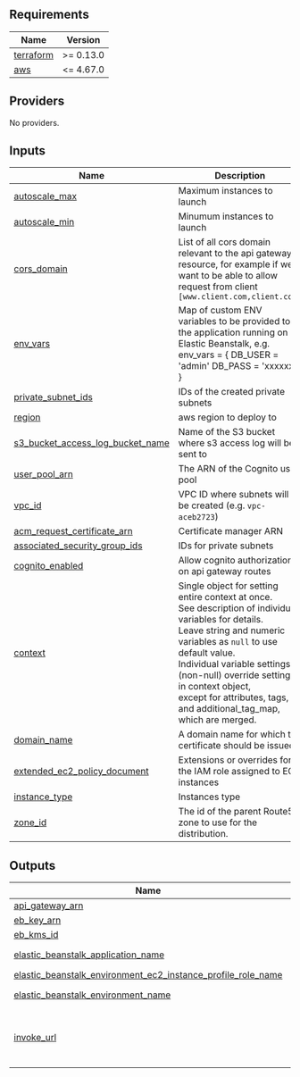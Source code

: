 <!-- BEGIN_TF_DOCS -->
## Requirements

| Name | Version |
|------|---------|
| <a name="requirement_terraform"></a> [terraform](#requirement\_terraform) | >= 0.13.0 |
| <a name="requirement_aws"></a> [aws](#requirement\_aws) | <= 4.67.0 |

## Providers

No providers.

## Inputs

| Name | Description | Type | Required |
|------|-------------|------|:--------:|
| <a name="input_autoscale_max"></a> [autoscale\_max](#input\_autoscale\_max) | Maximum instances to launch | `number` | yes |
| <a name="input_autoscale_min"></a> [autoscale\_min](#input\_autoscale\_min) | Minumum instances to launch | `number` | yes |
| <a name="input_cors_domain"></a> [cors\_domain](#input\_cors\_domain) | List of all cors domain relevant to the api gateway resource, for example if we want to be able to allow request from client `[www.client.com,client.com]` | `list(string)` | yes |
| <a name="input_env_vars"></a> [env\_vars](#input\_env\_vars) | Map of custom ENV variables to be provided to the application running on Elastic Beanstalk, e.g. env\_vars = { DB\_USER = 'admin' DB\_PASS = 'xxxxxx' } | `map(string)` | yes |
| <a name="input_private_subnet_ids"></a> [private\_subnet\_ids](#input\_private\_subnet\_ids) | IDs of the created private subnets | `list(string)` | yes |
| <a name="input_region"></a> [region](#input\_region) | aws region to deploy to | `string` | yes |
| <a name="input_s3_bucket_access_log_bucket_name"></a> [s3\_bucket\_access\_log\_bucket\_name](#input\_s3\_bucket\_access\_log\_bucket\_name) | Name of the S3 bucket where s3 access log will be sent to | `string` | yes |
| <a name="input_user_pool_arn"></a> [user\_pool\_arn](#input\_user\_pool\_arn) | The ARN of the Cognito user pool | `string` | yes |
| <a name="input_vpc_id"></a> [vpc\_id](#input\_vpc\_id) | VPC ID where subnets will be created (e.g. `vpc-aceb2723`) | `string` | yes |
| <a name="input_acm_request_certificate_arn"></a> [acm\_request\_certificate\_arn](#input\_acm\_request\_certificate\_arn) | Certificate manager ARN | `string` | no |
| <a name="input_associated_security_group_ids"></a> [associated\_security\_group\_ids](#input\_associated\_security\_group\_ids) | IDs for private subnets | `list(string)` | no |
| <a name="input_cognito_enabled"></a> [cognito\_enabled](#input\_cognito\_enabled) | Allow cognito authorization on api gateway routes | `bool` | no |
| <a name="input_context"></a> [context](#input\_context) | Single object for setting entire context at once.<br/>See description of individual variables for details.<br/>Leave string and numeric variables as `null` to use default value.<br/>Individual variable settings (non-null) override settings in context object,<br/>except for attributes, tags, and additional\_tag\_map, which are merged. | `any` | no |
| <a name="input_domain_name"></a> [domain\_name](#input\_domain\_name) | A domain name for which the certificate should be issued | `string` | no |
| <a name="input_extended_ec2_policy_document"></a> [extended\_ec2\_policy\_document](#input\_extended\_ec2\_policy\_document) | Extensions or overrides for the IAM role assigned to EC2 instances | `string` | no |
| <a name="input_instance_type"></a> [instance\_type](#input\_instance\_type) | Instances type | `string` | no |
| <a name="input_zone_id"></a> [zone\_id](#input\_zone\_id) | The id of the parent Route53 zone to use for the distribution. | `string` | no |

## Outputs

| Name | Description |
|------|-------------|
| <a name="output_api_gateway_arn"></a> [api\_gateway\_arn](#output\_api\_gateway\_arn) | The ARN of the REST API |
| <a name="output_eb_key_arn"></a> [eb\_key\_arn](#output\_eb\_key\_arn) | Key ARN |
| <a name="output_eb_kms_id"></a> [eb\_kms\_id](#output\_eb\_kms\_id) | KMS key id |
| <a name="output_elastic_beanstalk_application_name"></a> [elastic\_beanstalk\_application\_name](#output\_elastic\_beanstalk\_application\_name) | Elastic Beanstalk Application name |
| <a name="output_elastic_beanstalk_environment_ec2_instance_profile_role_name"></a> [elastic\_beanstalk\_environment\_ec2\_instance\_profile\_role\_name](#output\_elastic\_beanstalk\_environment\_ec2\_instance\_profile\_role\_name) | Instance IAM role name |
| <a name="output_elastic_beanstalk_environment_name"></a> [elastic\_beanstalk\_environment\_name](#output\_elastic\_beanstalk\_environment\_name) | Elastic Beanstalk environment name |
| <a name="output_invoke_url"></a> [invoke\_url](#output\_invoke\_url) | The URL to invoke the API pointing to the stage, e.g., https://z4675bid1j.execute-api.eu-west-2.amazonaws.com/prod |
<!-- END_TF_DOCS -->